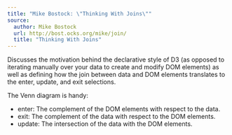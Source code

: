 ```yaml
---
title: "Mike Bostock: \"Thinking With Joins\""
source:
  author: Mike Bostock
  url: http://bost.ocks.org/mike/join/
  title: "Thinking With Joins"
---
```


Discusses the motivation behind the declarative style of D3 (as opposed to iterating manually over your data to create and modify DOM elements) as well as defining how the join between data and DOM elements translates to the enter, update, and exit selections.

The Venn diagram is handy:

- enter: The complement of the DOM elements with respect to the data.
- exit: The complement of the data with respect to the DOM elements.
- update:  The intersection of the data with the DOM elements.
